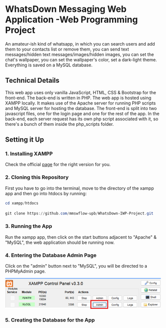 # WhatsDown Messaging Web Application -Web Programming Project

An amateur-ish kind of whatsapp, in which you can search users and add them to your contacts list or remove them, you can send text messages/hidden text messages/images/hidden images, 
you can set the chat's wallpaper, you can set the wallpaper's color, set a dark-light theme. Everything is saved on a MySQL database. 


## Technical Details

This web app uses only vanilla JavaScript, HTML, CSS & Bootstrap for the front-end. The back-end is written in PHP. The web app is hosted using XAMPP locally. It makes use of the Apache 
server for running PHP scripts and MySQL server for hosting the database. The front-end is split into two javascript files, one for the login page and one for the rest of the app. In the back-end,
each server request has its own php script associated with it, so there's a bunch of them inside the php_scripts folder.

## Setting it Up

### 1. Installing XAMPP
Check the official [page](https://www.apachefriends.org/) for the right version for you.

### 2. Cloning this Repository

First you have to go into the terminal, move to the directory of the xampp app and then go into htdocs by running:

```powershell
cd xampp/htdocs

git clone https://github.com/mmswflow-upb/WhatsDown-IWP-Project.git
```

### 3. Running the App
Run the xampp app, then click on the start buttons adjacent to "Apache" & "MySQL", the web application should be running now.

### 4. Entering the Database Admin Page
Click on the "admin" button next to "MySQL", you will be directed to a PHPMyAdmin page. 

![ss1](Ss1.png)

### 5. Creating the Database for the App
